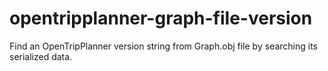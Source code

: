 opentripplanner-graph-file-version
==================================

Find an OpenTripPlanner version string from Graph.obj file by searching its serialized data.
